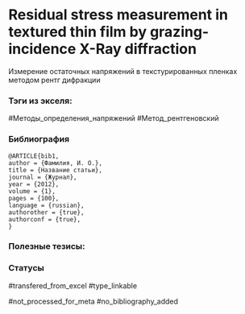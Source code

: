 # Residual stress measurement in textured thin film by grazing-incidence X-Ray diffraction

Измерение остаточных напряжений в текстурированных пленках методом рентг дифракции

### Тэги из экселя:
#Методы_определения_напряжений 
#Метод_рентгеновский 

### Библиография
```
@ARTICLE{bib1,
author = {Фамилия, И. О.},
title = {Название статьи},
journal = {Журнал},
year = {2012},
volume = {1},
pages = {100},
language = {russian},
authorother = {true},
authorconf = {true},
}
```

### Полезные тезисы:

### Статусы
#transfered_from_excel 
#type_linkable 

#not_processed_for_meta
#no_bibliography_added